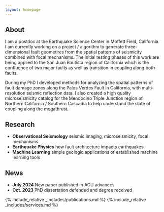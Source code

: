 ```yaml
---
layout: homepage
---
```


## About

I am a postdoc at the Earthquake Science Center in Moffett Field, California. I am currently working on a project / algorithm to generate three-dimensional fault geometires from the spatial patterns of seismicity combined with focal mechanisms. The initial testing phases of this work are being applied to the San Juan Bautista region of California which is the confluence of two major faults as well as transition in coupling along both faults.    

During my PhD I developed methods for analyzing the spatial patterns of fault damage zones along the Palos Verdes Fault in California, with multi-resolution seismic reflection data. I also created a high quality microseismicity catalog for the Mendocino Triple Junction region of Northern California / Southern Cascadia to help understand the state of coupling along the megathrust.

## Research

- **Observational Seismology** seismic imaging, microseismicity, focal mechanisms
- **Earthquake Physics** how fault architecture impacts earthquakes
- **Machine Learning** simple geologic applications of established machine learning tools

## News

- **July 2024** New paper published in AGU advances
- **Oct. 2023** PhD dissertation defended and degree received

{% include_relative _includes/publications.md %}
{% include_relative _includes/services.md %}
